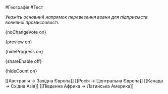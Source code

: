 #Географія #Тест

*Укажіть основний напрямок перевезення вовни для підприємств вовняної промисловості.*

{noChangeVote on}

{preview on}

{hideProgress on}

{shareEnable off}

{hideCount on}

[[Австралія → Західна Європа]]
[[Росія → Центральна Європа]]
[[Канада → Східна Азія]]
[[Південна Африка → Латинська Америка]]
